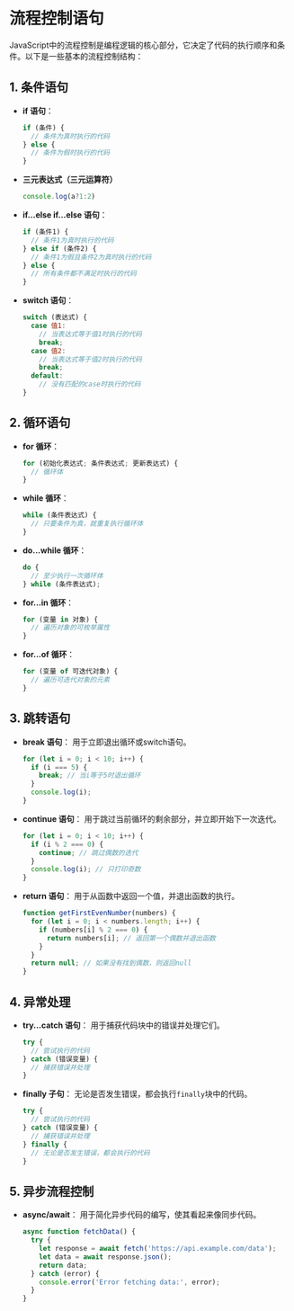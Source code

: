 # 流程控制语句

JavaScript中的流程控制是编程逻辑的核心部分，它决定了代码的执行顺序和条件。以下是一些基本的流程控制结构：

## 1. 条件语句

- **if 语句**：

  ```javascript
  if (条件) {
    // 条件为真时执行的代码
  } else {
    // 条件为假时执行的代码
  }
  ```

- **三元表达式（三元运算符）**

  ```javaScript
  console.log(a?1:2)
  ```

- **if...else if...else 语句**：

  ```javascript
  if (条件1) {
    // 条件1为真时执行的代码
  } else if (条件2) {
    // 条件1为假且条件2为真时执行的代码
  } else {
    // 所有条件都不满足时执行的代码
  }
  ```

- **switch 语句**：

  ```javascript
  switch (表达式) {
    case 值1:
      // 当表达式等于值1时执行的代码
      break;
    case 值2:
      // 当表达式等于值2时执行的代码
      break;
    default:
      // 没有匹配的case时执行的代码
  }
  ```

## 2. 循环语句

- **for 循环**：

  ```javascript
  for (初始化表达式; 条件表达式; 更新表达式) {
    // 循环体
  }
  ```

- **while 循环**：

  ```javascript
  while (条件表达式) {
    // 只要条件为真，就重复执行循环体
  }
  ```

- **do...while 循环**：

  ```javascript
  do {
    // 至少执行一次循环体
  } while (条件表达式);
  ```

- **for...in 循环**：

  ```javascript
  for (变量 in 对象) {
    // 遍历对象的可枚举属性
  }
  ```

- **for...of 循环**：

  ```javascript
  for (变量 of 可迭代对象) {
    // 遍历可迭代对象的元素
  }
  ```

## 3. 跳转语句

- **break 语句**：
  用于立即退出循环或switch语句。

  ```javascript
  for (let i = 0; i < 10; i++) {
    if (i === 5) {
      break; // 当i等于5时退出循环
    }
    console.log(i);
  }
  ```

- **continue 语句**：
  用于跳过当前循环的剩余部分，并立即开始下一次迭代。

  ```javascript
  for (let i = 0; i < 10; i++) {
    if (i % 2 === 0) {
      continue; // 跳过偶数的迭代
    }
    console.log(i); // 只打印奇数
  }
  ```

- **return 语句**：
  用于从函数中返回一个值，并退出函数的执行。

  ```javascript
  function getFirstEvenNumber(numbers) {
    for (let i = 0; i < numbers.length; i++) {
      if (numbers[i] % 2 === 0) {
        return numbers[i]; // 返回第一个偶数并退出函数
      }
    }
    return null; // 如果没有找到偶数，则返回null
  }
  ```

## 4. 异常处理

- **try...catch 语句**：
  用于捕获代码块中的错误并处理它们。

  ```javascript
  try {
    // 尝试执行的代码
  } catch (错误变量) {
    // 捕获错误并处理
  }
  ```

- **finally 子句**：
  无论是否发生错误，都会执行`finally`块中的代码。

  ```javascript
  try {
    // 尝试执行的代码
  } catch (错误变量) {
    // 捕获错误并处理
  } finally {
    // 无论是否发生错误，都会执行的代码
  }
  ```

## 5. 异步流程控制

- **async/await**：
  用于简化异步代码的编写，使其看起来像同步代码。

  ```javascript
  async function fetchData() {
    try {
      let response = await fetch('https://api.example.com/data');
      let data = await response.json();
      return data;
    } catch (error) {
      console.error('Error fetching data:', error);
    }
  }
  ```
